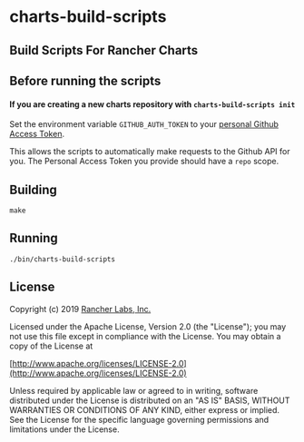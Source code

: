 charts-build-scripts
========

## Build Scripts For Rancher Charts

## Before running the scripts

#### If you are creating a new charts repository with `charts-build-scripts init`

Set the environment variable `GITHUB_AUTH_TOKEN` to your [personal Github Access Token](https://docs.github.com/en/free-pro-team@latest/github/authenticating-to-github/creating-a-personal-access-token).

This allows the scripts to automatically make requests to the Github API for you. The Personal Access Token you provide should have a `repo` scope.

## Building

`make`


## Running

`./bin/charts-build-scripts`

## License
Copyright (c) 2019 [Rancher Labs, Inc.](http://rancher.com)

Licensed under the Apache License, Version 2.0 (the "License");
you may not use this file except in compliance with the License.
You may obtain a copy of the License at

[http://www.apache.org/licenses/LICENSE-2.0](http://www.apache.org/licenses/LICENSE-2.0)

Unless required by applicable law or agreed to in writing, software
distributed under the License is distributed on an "AS IS" BASIS,
WITHOUT WARRANTIES OR CONDITIONS OF ANY KIND, either express or implied.
See the License for the specific language governing permissions and
limitations under the License.
